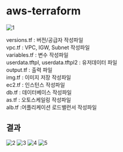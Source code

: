 # aws-terraform
![1](https://user-images.githubusercontent.com/73948888/236830941-e14a18fd-a0fd-4b21-ad4a-90db59b9bf59.png)


versions.tf : 버전/공급자 작성파일<br/>
vpc.tf : VPC, IGW, Subnet 작성파일<br/>
variables.tf : 변수 작성파일<br/>
userdata.tftpl, userdata.tftpl2 : 유저데이터 파일<br/>
output.tf : 출력 파일<br/>
img.tf : 이미지 저장 작성파일<br/>
ec2.tf : 인스턴스 작성파일<br/>
db.tf : 데이터베이스 작성파일<br/>
as.tf : 오토스케일링 작성파일<br/>
alb.tf :어플리케이션 로드밸런서 작성파일

## 결과
![2](https://user-images.githubusercontent.com/73948888/236830939-3ad88dcd-1b10-4cd0-8362-9c425d947202.png)
![3](https://user-images.githubusercontent.com/73948888/236830936-75ffd044-4782-4ea9-858b-8ec30617b3bc.png)
![4](https://user-images.githubusercontent.com/73948888/236830932-a910001f-ee2e-47c6-bdf3-46df1324aa18.png)
![5](https://user-images.githubusercontent.com/73948888/236830926-4f82510c-604d-4c28-91f8-175a14e63dfb.png)
